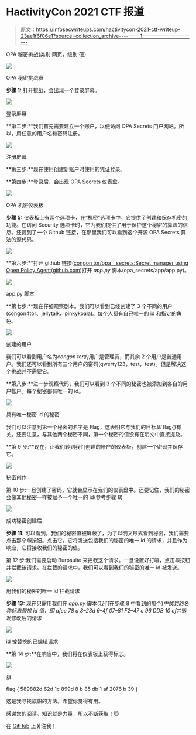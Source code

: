 # HactivityCon 2021 CTF 报道

> 原文：<https://infosecwriteups.com/hactivitycon-2021-ctf-writeup-23ae1f6f06e1?source=collection_archive---------1----------------------->

OPA 秘密挑战(类别:网页，级别:硬)

![](img/a77857a47e2fa1bbba1f77e8b3d15432.png)

OPA 秘密挑战赛

**步骤 1:** 打开挑战，会出现一个登录屏幕。

![](img/09301ac383c01b4c966ec203f721df24.png)

登录屏幕

**第二步:**我们首先需要建立一个账户，以便访问 OPA Secrets 门户网站。所以，用任意的用户名和密码注册。

![](img/eeec0e11fbbdb6680e9ea7c6129c0505.png)

注册屏幕

**第三步:**现在使用创建新账户时使用的凭证登录。

**第四步:**登录后，会出现 OPA Secrets 仪表盘。

![](img/4f44cacc836af6213130d342cfec5f3c.png)

OPA 机密仪表板

**步骤 5:** 仪表板上有两个选项卡，在“机密”选项卡中，它提供了创建和保存机密的功能。在访问 Security 选项卡时，它为我们提供了用于保护这个秘密的算法的信息。还提到了一个 Github 链接，在那里我们可以看到这个开源 OPA Secrets 算法的源代码。

![](img/f74d8c34d19da793a4f968e916e300fc.png)

**第六步:**打开 github 链接([congon tor/opa _ secrets:Secret manager using Open Policy Agent(github.com](https://github.com/congon4tor/opa_secrets))打开 *app.py* 脚本(opa_secrets/app/app.py)。

![](img/3a36b0f149ada169b04d1b892fa212db.png)

app.py 脚本

**第七步:**现在仔细观察剧本。我们可以看到已经创建了 3 个不同的用户(congon4tor、jellytalk、pinkykoala)。每个人都有自己唯一的 id 和指定的角色。

![](img/b28b128c385aa0cd507e290357131f87.png)

创建的用户

我们可以看到用户名为*congon tor*的用户是管理员，而其余 2 个用户是普通用户。我们还可以看到所有三个用户的密码(qwerty123，test，test)。但是解决这个挑战并不需要它。

**第八步:**进一步观察代码，我们可以看到 3 个不同的秘密也被添加到各自的用户帐户。每个秘密都有唯一的 id。

![](img/386d12712cb86172139389287aec7ea6.png)

具有唯一秘密 id 的秘密

我们可以注意到第一个秘密的名字是 Flag，这表明它与我们的目标*即* flag{}有关。还要注意，与其他两个秘密不同，第一个秘密的值没有在明文中直接提及。

**第 9 步:**现在，让我们转到我们创建的帐户的仪表板，创建一个密码并保存它。

![](img/724dd548552bdae1aa3bcc168b3fa945.png)

秘密创作

第 10 步:一旦创建了密码，它就会显示在我们的仪表盘中。还要记住，我们的秘密会像其他秘密一样被赋予一个唯一的 id(参考步骤 8)

![](img/4ef95ed64bf2b63397f703f487a245c8.png)

成功秘密创建后

**步骤 11:** 可以看到，我们的秘密值被屏蔽了，为了以明文形式看到秘密，我们需要点击那个*眼*按钮。点击它，它将发送包括我们的秘密的唯一 id 的请求，并且作为响应，它将接收我们的秘密的值。

第 12 步:我们需要启动 Burpsuite 来拦截这个请求。一旦设置好打嗝，点击*眼*按钮并拦截该请求。在拦截的请求中，我们可以看到我们的秘密的唯一 id 被发送。

![](img/cbbb3de303d9d2d5433e49311723ffe1.png)

用我们的秘密的唯一 id 拦截请求

**步骤 13:** 现在只需用我们在 *app.py* 脚本(我们在步骤 8 中看到的那个)*中找到的名称标志替换 id 值，即 afce 78 a 8–23d 6–4f 07–81 F2–47 c 96 DDB 10 cf*并转发修改后的请求

![](img/bec3cdf3f47dc693d1058aa687e778b3.png)

id 被替换的已编辑请求

**第 14 步:**在响应中，我们将在仪表板上获得标志。

![](img/a6476ddcf38c8b409588e846aa83bc10.png)

旗

flag { 589882d 62d 1c 899d 8 b 85 db 1 af 2076 b 39 }

这是我寻找旗帜的方法。希望你觉得有用。

感谢您的阅读。知识就是力量，所以不断获取！😈

在 [GitHub](https://github.com/gandhidevansh) 上关注我！